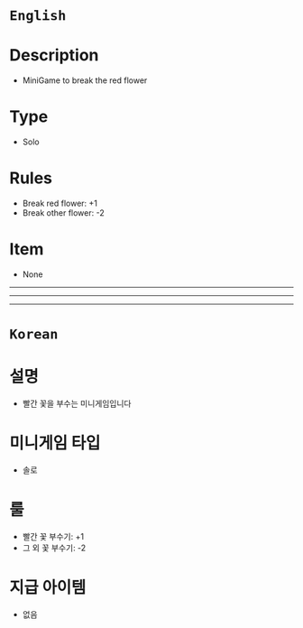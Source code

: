 # `English`
# Description
- MiniGame to break the red flower

# Type
- Solo

# Rules
- Break red flower: +1
- Break other flower: -2

# Item
- None
---
---
---
# `Korean`
# 설명
- 빨간 꽃을 부수는 미니게임입니다

# 미니게임 타입
- 솔로

# 룰
- 빨간 꽃 부수기: +1
- 그 외 꽃 부수기: -2

# 지급 아이템
- 없음
